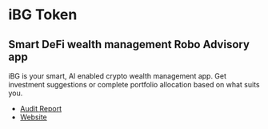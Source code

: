# iBG Token
## Smart DeFi wealth management Robo Advisory app
iBG is your smart, AI enabled crypto wealth management app. Get investment suggestions or complete portfolio allocation based on what suits you.   

- [Audit Report](https://github.com/ibgfinance/ibgtoken/blob/39fb207fa3ab19eb377470cc7bf5b4089b4af5c2/Smart_Contract_Audit.pdf)
- [Website](https://ibg.finance)  
 
